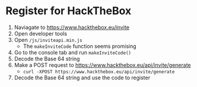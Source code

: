 # Register for HackTheBox

1. Naviagate to https://www.hackthebox.eu/invite
1. Open developer tools
1. Open `/js/inviteapi.min.js`
    * The `makeInviteCode` function seems promising
1. Go to the console tab and run `makeInviteCode()`
1. Decode the Base 64 string
1. Make a POST request to https://www.hackthebox.eu/api/invite/generate
    * `curl -XPOST https://www.hackthebox.eu/api/invite/generate`
1. Decode the Base 64 string and use the code to register
